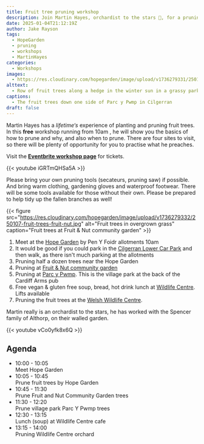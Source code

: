 ```yaml
---
title: Fruit tree pruning workshop
description: Join Martin Hayes, orchardist to the stars 🤩, for a pruning workshop to remember in Cilgerran, north Pembrokeshire
date: 2025-01-04T21:12:19Z
author: Jake Rayson 
tags: 
  - HopeGarden
  - pruning
  - workshops
  - MartinHayes
categories: 
  - Workshops
images:
  - https://res.cloudinary.com/hopegarden/image/upload/v1736279331/250107-fruit-trees-row-parc-y-pwmp.jpg
alttext: 
  - Row of fruit trees along a hedge in the winter sun in a grassy park
captions: 
  - The fruit trees down one side of Parc y Pwmp in Cilgerran
draft: false
---
```


Martin Hayes has a *lifetime‘s* experience of planting and pruning fruit trees. In this **free** workshop running from 10am , he will show you the basics of how to prune and why, and also when to prune. There are four sites to visit, so there will be plenty of opportunity for you to practise what he preaches.

Visit the [**Eventbrite workshop page**](https://www.eventbrite.co.uk/e/fruit-tree-pruning-workshop-tickets-1005838840047) for tickets.

{{< youtube iGRTmQHSa5A >}}

Please bring your own pruning tools (secateurs, pruning saw) if possible. And bring warm clothing, gardening gloves and waterproof footwear. There will be some tools available for those without their own. Please be prepared to help tidy up the fallen branches as well!

{{< figure src="https://res.cloudinary.com/hopegarden/image/upload/v1736279332/250107-fruit-trees-fruit-nut.jpg" alt="Fruit trees in overgrown grass" caption="Fruit trees at Fruit & Nut community garden" >}}

1. Meet at the [Hope Garden](https://maps.app.goo.gl/bXk5oNay4oK8Rjxm8) by Pen Y Foidr allotments 10am 
2. It would be good if you could park in the [Cilgerran Lower Car Park](https://maps.app.goo.gl/wJeDZ8Rh2WKiBNUQ7) and then walk, as there isn't much parking at the allotments
3. Pruning half a dozen trees near the Hope Garden
4. Pruning at [Fruit & Nut community garden](https://maps.app.goo.gl/ahVRoJSJxhZ4J7sW7) 
5. Pruning at [Parc y Pwmp](https://w3w.co/fans.rust.boards). This is the village park at the back of the Cardiff Arms pub 
6. Free vegan & gluten free soup, bread, hot drink lunch at [Wildlife Centre](https://maps.app.goo.gl/yoSxma6m5x5cE8qe9). Lifts available
7. Pruning the fruit trees at the [Welsh Wildlife Centre](https://maps.app.goo.gl/yoSxma6m5x5cE8qe9). 

Martin really is an orchardist to the stars, he has worked with the Spencer family of Althorp, on their walled garden.

{{< youtube vCo0yfk8x6Q >}} 

## Agenda

- 10:00 - 10:05  
Meet Hope Garden
- 10:05 - 10:45  
Prune fruit trees by Hope Garden
- 10:45 - 11:30  
Prune Fruit and Nut Community Garden trees
- 11:30 - 12:20  
Prune village park Parc Y Pwmp trees
- 12:30 - 13:15  
Lunch (soup) at Wildlife Centre cafe
- 13:15 - 14:00  
Pruning Wildlife Centre orchard
